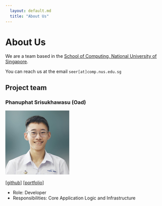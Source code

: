 ```yaml
---
  layout: default.md
  title: "About Us"
---
```


# About Us

We are a team based in the [School of Computing, National University of Singapore](http://www.comp.nus.edu.sg).

You can reach us at the email `seer[at]comp.nus.edu.sg`

## Project team

### Phanuphat Srisukhawasu (Oad)

<img src="images/oadultradeepfield.png" width="200px">

[[github](http://github.com/oadultradeepfield)]
[[portfolio](team/oadultradeepfield.md)]

* Role: Developer
* Responsibilities: Core Application Logic and Infrastructure
